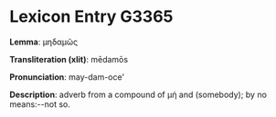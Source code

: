 # Lexicon Entry G3365

**Lemma**: μηδαμῶς

**Transliteration (xlit)**: mēdamōs

**Pronunciation**: may-dam-oce'

**Description**:
adverb from a compound of μή and  (somebody); by no means:--not so.
